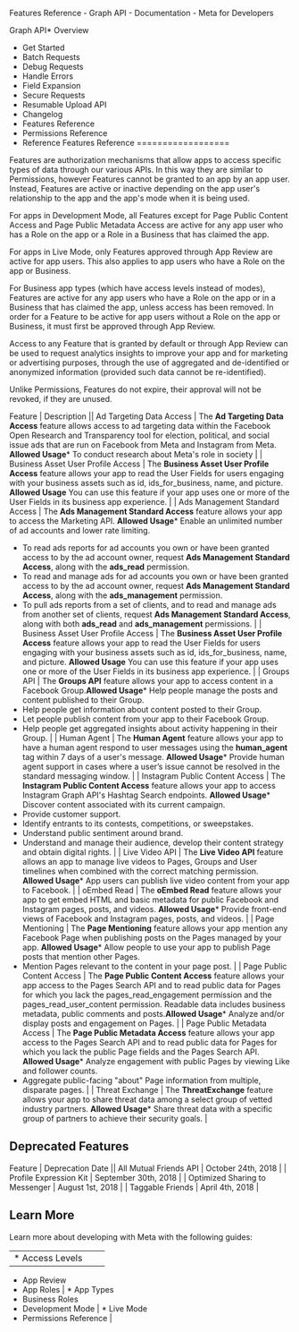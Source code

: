 
Features Reference - Graph API - Documentation - Meta for Developers











Graph API* Overview
* Get Started
* Batch Requests
* Debug Requests
* Handle Errors
* Field Expansion
* Secure Requests
* Resumable Upload API
* Changelog
* Features Reference
* Permissions Reference
* Reference
Features Reference
==================


Features are authorization mechanisms that allow apps to access specific types of data through our various APIs. In this way they are similar to Permissions, however Features cannot be granted to an app by an app user. Instead, Features are active or inactive depending on the app user's relationship to the app and the app's mode when it is being used.


For apps in Development Mode, all Features except for Page Public Content Access and Page Public Metadata Access are active for any app user who has a Role on the app or a Role in a Business that has claimed the app.


For apps in Live Mode, only Features approved through App Review are active for app users. This also applies to app users who have a Role on the app or Business.


For Business app types (which have access levels instead of modes), Features are active for any app users who have a Role on the app or in a Business that has claimed the app, unless access has been removed. In order for a Feature to be active for app users without a Role on the app or Business, it must first be approved through App Review.


Access to any Feature that is granted by default or through App Review can be used to request analytics insights to improve your app and for marketing or advertising purposes, through the use of aggregated and de-identified or anonymized information (provided such data cannot be re-identified).


Unlike Permissions, Features do not expire, their approval will not be revoked, if they are unused.




 Feature | Description || Ad Targeting Data Access |  The **Ad Targeting Data Access** feature allows access to ad targeting data within the Facebook Open Research and Transparency tool for election, political, and social issue ads that are run on Facebook from Meta and Instagram from Meta. **Allowed Usage*** To conduct research about Meta's role in society
 |
| Business Asset User Profile Access |  The **Business Asset User Profile Access** feature allows your app to read the User Fields for users engaging with your business assets such as id, ids\_for\_business, name, and picture. **Allowed Usage**
 You can use this feature if your app uses one or more of the User Fields in its business app experience.  |
| Ads Management Standard Access |  The **Ads Management Standard Access** feature allows your app to access the Marketing API. **Allowed Usage*** Enable an unlimited number of ad accounts and lower rate limiting.
* To read ads reports for ad accounts you own or have been granted access to by the ad account owner, request **Ads Management Standard Access**, along with the **ads\_read** permission.
* To read and manage ads for ad accounts you own or have been granted access to by the ad account owner, request **Ads Management Standard Access**, along with the **ads\_management** permission.
* To pull ads reports from a set of clients, and to read and manage ads from another set of clients, request **Ads Management Standard Access**, along with both **ads\_read** and **ads\_management** permissions.
 |
| Business Asset User Profile Access |  The **Business Asset User Profile Access** feature allows your app to read the User Fields for users engaging with your business assets such as id, ids\_for\_business, name, and picture. **Allowed Usage**
 You can use this feature if your app uses one or more of the User Fields in its business app experience.  |
| Groups API |  The **Groups API** feature allows your app to access content in a Facebook Group.**Allowed Usage*** Help people manage the posts and content published to their Group.
* Help people get information about content posted to their Group.
* Let people publish content from your app to their Facebook Group.
* Help people get aggregated insights about activity happening in their Group.
 |
| Human Agent |  The **Human Agent** feature allows your app to have a human agent respond to user messages using the **human\_agent** tag within 7 days of a user's message. **Allowed Usage*** Provide human agent support in cases where a user’s issue cannot be resolved in the standard messaging window.
 |
| Instagram Public Content Access |  The **Instagram Public Content Access** feature allows your app to access Instagram Graph API's Hashtag Search endpoints. **Allowed Usage*** Discover content associated with its current campaign.
* Provide customer support.
* Identify entrants to its contests, competitions, or sweepstakes.
* Understand public sentiment around brand.
* Understand and manage their audience, develop their content strategy and obtain digital rights.
 |
| Live Video API |  The **Live Video API** feature allows an app to manage live videos to Pages, Groups and User timelines when combined with the correct matching permission. **Allowed Usage*** App users can publish live video content from your app to Facebook.
 |
| oEmbed Read |  The **oEmbed Read** feature allows your app to get embed HTML and basic metadata for public Facebook and Instagram pages, posts, and videos. **Allowed Usage*** Provide front-end views of Facebook and Instagram pages, posts, and videos.
 |
| Page Mentioning |  The **Page Mentioning** feature allows your app mention any Facebook Page when publishing posts on the Pages managed by your app. **Allowed Usage*** Allow people to use your app to publish Page posts that mention other Pages.
* Mention Pages relevant to the content in your page post.
 |
| Page Public Content Access |  The **Page Public Content Access** feature allows your app access to the Pages Search API and to read public data for Pages for which you lack the pages\_read\_engagement permission and the pages\_read\_user\_content permission. Readable data includes business metadata, public comments and posts.**Allowed Usage*** Analyze and/or display posts and engagement on Pages.
 |
| Page Public Metadata Access |  The **Page Public Metadata Access** feature allows your app access to the Pages Search API and to read public data for Pages for which you lack the public Page fields and the Pages Search API. **Allowed Usage*** Analyze engagement with public Pages by viewing Like and follower counts.
* Aggregate public-facing "about" Page information from multiple, disparate pages.
 |
| Threat Exchange |  The **ThreatExchange** feature allows your app to share threat data among a select group of vetted industry partners. **Allowed Usage*** Share threat data with a specific group of partners to achieve their security goals.
 |

Deprecated Features
-------------------




 Feature | Deprecation Date || All Mutual Friends API | October 24th, 2018 |
| Profile Expression Kit | September 30th, 2018 |
| Optimized Sharing to Messenger | August 1st, 2018 |
| Taggable Friends | April 4th, 2018 |

Learn More
----------


Learn more about developing with Meta with the following guides:




|  |  |  |
| --- | --- | --- |
| * Access Levels
* App Review
* App Roles
 | * App Types
* Business Roles
* Development Mode
 | * Live Mode
* Permissions Reference
 |


































 

